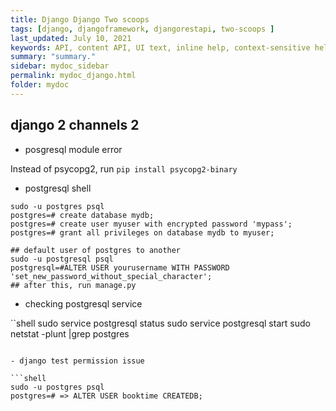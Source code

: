 ```yaml
---
title: Django Django Two scoops 
tags: [django, djangoframework, djangorestapi, two-scoops ]
last_updated: July 10, 2021
keywords: API, content API, UI text, inline help, context-sensitive help, popovers, tooltips
summary: "summary."
sidebar: mydoc_sidebar
permalink: mydoc_django.html
folder: mydoc
---
```



## django 2 channels 2

- posgresql module error

Instead of psycopg2, run `pip install psycopg2-binary`

- postgresql shell

```shell
sudo -u postgres psql
postgres=# create database mydb;
postgres=# create user myuser with encrypted password 'mypass';
postgres=# grant all privileges on database mydb to myuser;

## default user of postgres to another
sudo -u postgresql psql
postgresql=#ALTER USER yourusername WITH PASSWORD 
'set_new_password_without_special_character';
## after this, run manage.py
```

- checking postgresql service

``shell
sudo service postgresql status
sudo service postgresql start
sudo netstat -plunt |grep postgres
```

- django test permission issue

```shell
sudo -u postgres psql
postgres=# => ALTER USER booktime CREATEDB;
```

